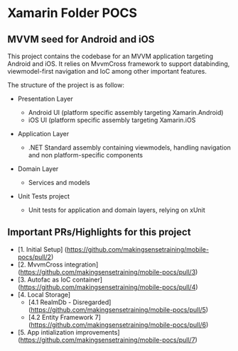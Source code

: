 # Xamarin Folder POCS 

## MVVM seed for Android and iOS

This project contains the codebase for an MVVM application targeting Android and iOS. It relies on MvvmCross framework to support databinding, viewmodel-first navigation and IoC among other important features.

The structure of the project is as follow:

- Presentation Layer
  - Android UI (platform specific assembly targeting Xamarin.Android)
  - iOS UI (platform specific assembly targeting Xamarin.iOS

- Application Layer
  - .NET Standard assembly containing viewmodels, handling navigation and non platform-specific components
  
- Domain Layer
  - Services and models
  
- Unit Tests project
  - Unit tests for application and domain layers, relying on xUnit
  
## Important PRs/Highlights for this project

- [1. Initial Setup] (https://github.com/makingsensetraining/mobile-pocs/pull/2)
- [2. MvvmCross integration] (https://github.com/makingsensetraining/mobile-pocs/pull/3)
- [3. Autofac as IoC container] (https://github.com/makingsensetraining/mobile-pocs/pull/4)
- [4. Local Storage]
  - [4.1 RealmDb - Disregarded] (https://github.com/makingsensetraining/mobile-pocs/pull/5)
  - [4.2 Entity Framework 7] (https://github.com/makingsensetraining/mobile-pocs/pull/6)
- [5. App intialization improvements] (https://github.com/makingsensetraining/mobile-pocs/pull/7)
